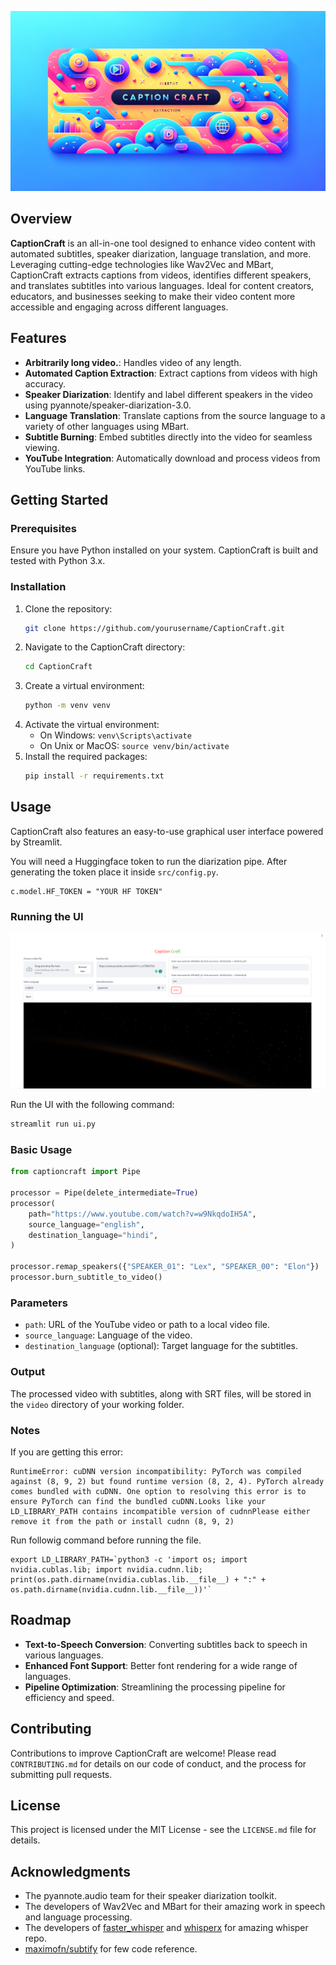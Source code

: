 
![CaptionCraft Banner](static/1.png)

## Overview

**CaptionCraft** is an all-in-one tool designed to enhance video content with automated subtitles, speaker diarization, language translation, and more. Leveraging cutting-edge technologies like Wav2Vec and MBart, CaptionCraft extracts captions from videos, identifies different speakers, and translates subtitles into various languages. Ideal for content creators, educators, and businesses seeking to make their video content more accessible and engaging across different languages.

## Features
- **Arbitrarily long video.**: Handles video of any length. 
- **Automated Caption Extraction**: Extract captions from videos with high accuracy.
- **Speaker Diarization**: Identify and label different speakers in the video using pyannote/speaker-diarization-3.0.
- **Language Translation**: Translate captions from the source language to a variety of other languages using MBart.
- **Subtitle Burning**: Embed subtitles directly into the video for seamless viewing.
- **YouTube Integration**: Automatically download and process videos from YouTube links.


## Getting Started

### Prerequisites

Ensure you have Python installed on your system. CaptionCraft is built and tested with Python 3.x.

### Installation

1. Clone the repository:
   ```bash
   git clone https://github.com/yourusername/CaptionCraft.git
   ```
2. Navigate to the CaptionCraft directory:
   ```bash
   cd CaptionCraft
   ```
3. Create a virtual environment:
   ```bash
   python -m venv venv
   ```
4. Activate the virtual environment:
   - On Windows: `venv\Scripts\activate`
   - On Unix or MacOS: `source venv/bin/activate`
5. Install the required packages:
   ```bash
   pip install -r requirements.txt
   ```

## Usage

CaptionCraft also features an easy-to-use graphical user interface powered by Streamlit.

You will need a Huggingface token to run the diarization pipe. After generating the token place it inside ```src/config.py```.
```
c.model.HF_TOKEN = "YOUR HF TOKEN"

```

### Running the UI

![](static/cc.png)

Run the UI with the following command:
   ```bash
   streamlit run ui.py
   ```


### Basic Usage

```python
from captioncraft import Pipe

processor = Pipe(delete_intermediate=True)
processor(
    path="https://www.youtube.com/watch?v=w9NkqdoIH5A",
    source_language="english",
    destination_language="hindi",
)

processor.remap_speakers({"SPEAKER_01": "Lex", "SPEAKER_00": "Elon"})
processor.burn_subtitle_to_video()
```

### Parameters

- `path`: URL of the YouTube video or path to a local video file.
- `source_language`: Language of the video.
- `destination_language` (optional): Target language for the subtitles.

### Output

The processed video with subtitles, along with SRT files, will be stored in the `video` directory of your working folder.

### Notes
If you are getting this error: <br>
```code
RuntimeError: cuDNN version incompatibility: PyTorch was compiled  against (8, 9, 2) but found runtime version (8, 2, 4). PyTorch already comes bundled with cuDNN. One option to resolving this error is to ensure PyTorch can find the bundled cuDNN.Looks like your LD_LIBRARY_PATH contains incompatible version of cudnnPlease either remove it from the path or install cudnn (8, 9, 2)
```
Run followig command before running the file.
```
export LD_LIBRARY_PATH=`python3 -c 'import os; import nvidia.cublas.lib; import nvidia.cudnn.lib; print(os.path.dirname(nvidia.cublas.lib.__file__) + ":" + os.path.dirname(nvidia.cudnn.lib.__file__))'`
```

## Roadmap

- **Text-to-Speech Conversion**: Converting subtitles back to speech in various languages.
- **Enhanced Font Support**: Better font rendering for a wide range of languages.
- **Pipeline Optimization**: Streamlining the processing pipeline for efficiency and speed.

## Contributing

Contributions to improve CaptionCraft are welcome! Please read `CONTRIBUTING.md` for details on our code of conduct, and the process for submitting pull requests.

## License

This project is licensed under the MIT License - see the `LICENSE.md` file for details.

## Acknowledgments

- The pyannote.audio team for their speaker diarization toolkit.
- The developers of Wav2Vec and MBart for their amazing work in speech and language processing.
- The developers of [faster_whisper](https://github.com/SYSTRAN/faster-whisper) and [whisperx](https://github.com/m-bain/whisperX) for amazing whisper repo.
- [maximofn/subtify](https://github.com/maximofn/subtify) for few code reference.

